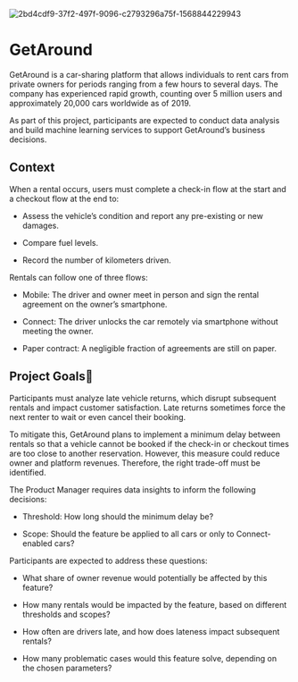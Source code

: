 
![2bd4cdf9-37f2-497f-9096-c2793296a75f-1568844229943](https://github.com/user-attachments/assets/9e841707-2257-46fc-94b4-229d9a349016)

# GetAround 
GetAround is a car-sharing platform that allows individuals to rent cars from private owners for periods ranging from a few hours to several days. The company has experienced rapid growth, counting over 5 million users and approximately 20,000 cars worldwide as of 2019.

As part of this project, participants are expected to conduct data analysis and build machine learning services to support GetAround’s business decisions.

## Context 

When a rental occurs, users must complete a check-in flow at the start and a checkout flow at the end to:

  - Assess the vehicle’s condition and report any pre-existing or new damages.

  - Compare fuel levels.

  - Record the number of kilometers driven.

Rentals can follow one of three flows:

  - Mobile: The driver and owner meet in person and sign the rental agreement on the owner’s smartphone.

  - Connect: The driver unlocks the car remotely via smartphone without meeting the owner.

  - Paper contract: A negligible fraction of agreements are still on paper.

## Project Goals🚧

Participants must analyze late vehicle returns, which disrupt subsequent rentals and impact customer satisfaction. Late returns sometimes force the next renter to wait or even cancel their booking.

To mitigate this, GetAround plans to implement a minimum delay between rentals so that a vehicle cannot be booked if the check-in or checkout times are too close to another reservation. However, this measure could reduce owner and platform revenues. Therefore, the right trade-off must be identified.

The Product Manager requires data insights to inform the following decisions:

- Threshold: How long should the minimum delay be?

- Scope: Should the feature be applied to all cars or only to Connect-enabled cars?

Participants are expected to address these questions:

- What share of owner revenue would potentially be affected by this feature?

- How many rentals would be impacted by the feature, based on different thresholds and scopes?

- How often are drivers late, and how does lateness impact subsequent rentals?

- How many problematic cases would this feature solve, depending on the chosen parameters?
